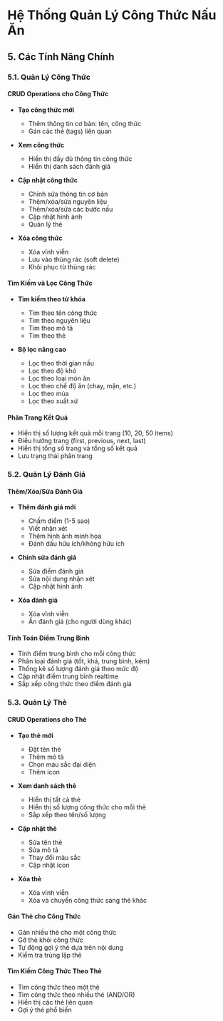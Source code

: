 # Hệ Thống Quản Lý Công Thức Nấu Ăn

## 5. Các Tính Năng Chính

### 5.1. Quản Lý Công Thức

#### CRUD Operations cho Công Thức
- **Tạo công thức mới**
  - Thêm thông tin cơ bản: tên, công thức
  - Gán các thẻ (tags) liên quan

- **Xem công thức**
  - Hiển thị đầy đủ thông tin công thức
  - Hiển thị danh sách đánh giá

- **Cập nhật công thức**
  - Chỉnh sửa thông tin cơ bản
  - Thêm/xóa/sửa nguyên liệu
  - Thêm/xóa/sửa các bước nấu
  - Cập nhật hình ảnh
  - Quản lý thẻ

- **Xóa công thức**
  - Xóa vĩnh viễn
  - Lưu vào thùng rác (soft delete)
  - Khôi phục từ thùng rác

#### Tìm Kiếm và Lọc Công Thức
- **Tìm kiếm theo từ khóa**
  - Tìm theo tên công thức
  - Tìm theo nguyên liệu
  - Tìm theo mô tả
  - Tìm theo thẻ

- **Bộ lọc nâng cao**
  - Lọc theo thời gian nấu
  - Lọc theo độ khó
  - Lọc theo loại món ăn
  - Lọc theo chế độ ăn (chay, mặn, etc.)
  - Lọc theo mùa
  - Lọc theo xuất xứ

#### Phân Trang Kết Quả
- Hiển thị số lượng kết quả mỗi trang (10, 20, 50 items)
- Điều hướng trang (first, previous, next, last)
- Hiển thị tổng số trang và tổng số kết quả
- Lưu trạng thái phân trang

### 5.2. Quản Lý Đánh Giá

#### Thêm/Xóa/Sửa Đánh Giá
- **Thêm đánh giá mới**
  - Chấm điểm (1-5 sao)
  - Viết nhận xét
  - Thêm hình ảnh minh họa
  - Đánh dấu hữu ích/không hữu ích

- **Chỉnh sửa đánh giá**
  - Sửa điểm đánh giá
  - Sửa nội dung nhận xét
  - Cập nhật hình ảnh

- **Xóa đánh giá**
  - Xóa vĩnh viễn
  - Ẩn đánh giá (cho người dùng khác)

#### Tính Toán Điểm Trung Bình
- Tính điểm trung bình cho mỗi công thức
- Phân loại đánh giá (tốt, khá, trung bình, kém)
- Thống kê số lượng đánh giá theo mức độ
- Cập nhật điểm trung bình realtime
- Sắp xếp công thức theo điểm đánh giá

### 5.3. Quản Lý Thẻ

#### CRUD Operations cho Thẻ
- **Tạo thẻ mới**
  - Đặt tên thẻ
  - Thêm mô tả
  - Chọn màu sắc đại diện
  - Thêm icon

- **Xem danh sách thẻ**
  - Hiển thị tất cả thẻ
  - Hiển thị số lượng công thức cho mỗi thẻ
  - Sắp xếp theo tên/số lượng

- **Cập nhật thẻ**
  - Sửa tên thẻ
  - Sửa mô tả
  - Thay đổi màu sắc
  - Cập nhật icon

- **Xóa thẻ**
  - Xóa vĩnh viễn
  - Xóa và chuyển công thức sang thẻ khác

#### Gán Thẻ cho Công Thức
- Gán nhiều thẻ cho một công thức
- Gỡ thẻ khỏi công thức
- Tự động gợi ý thẻ dựa trên nội dung
- Kiểm tra trùng lặp thẻ

#### Tìm Kiếm Công Thức Theo Thẻ
- Tìm công thức theo một thẻ
- Tìm công thức theo nhiều thẻ (AND/OR)
- Hiển thị các thẻ liên quan
- Gợi ý thẻ phổ biến 
